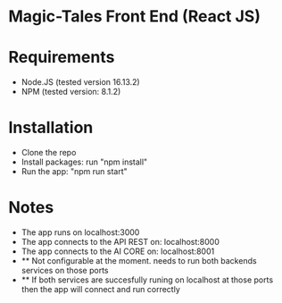 # Magic-Tales Front End (React JS) 


# Requirements  
- Node.JS (tested version 16.13.2) 
- NPM (tested version: 8.1.2)

# Installation 
- Clone the repo
- Install packages: run "npm install" 
- Run the app: "npm run start"

# Notes
- The app runs on localhost:3000
- The app connects to the API REST on: localhost:8000
- The app connects to the AI CORE on: localhost:8001
- ** Not configurable at the moment. needs to run both backends services on those ports
- ** If both services are succesfully runing on localhost at those ports then the app will connect and run correctly 


  
  
